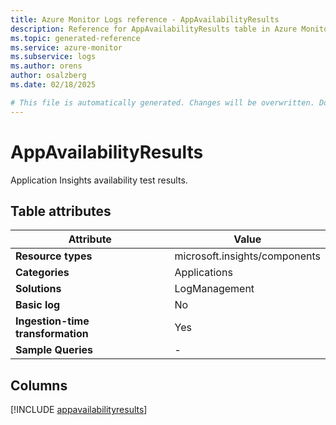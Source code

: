 ```yaml
---
title: Azure Monitor Logs reference - AppAvailabilityResults
description: Reference for AppAvailabilityResults table in Azure Monitor Logs.
ms.topic: generated-reference
ms.service: azure-monitor
ms.subservice: logs
ms.author: orens
author: osalzberg
ms.date: 02/18/2025

# This file is automatically generated. Changes will be overwritten. Do not change this file directly.
---
```


# AppAvailabilityResults

Application Insights availability test results.


## Table attributes

|Attribute|Value|
|---|---|
|**Resource types**|microsoft.insights/components|
|**Categories**|Applications|
|**Solutions**| LogManagement|
|**Basic log**|No|
|**Ingestion-time transformation**|Yes|
|**Sample Queries**|-|



## Columns
  
[!INCLUDE [appavailabilityresults](~/reusable-content/ce-skilling/azure/includes/azure-monitor/reference/tables/appavailabilityresults-include.md)]
